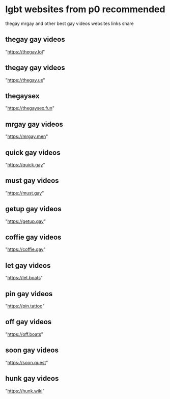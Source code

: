 # lgbt websites from p0 recommended
thegay mrgay and other best gay videos websites links share

## thegay gay videos
"https://thegay.lol"    

## thegay gay videos
"https://thegay.us"     

## thegaysex
"https://thegaysex.fun" 

## mrgay gay videos
"https://mrgay.men"     

## quick gay videos
"https://quick.gay"    

## must gay videos
"https://must.gay"      

## getup gay videos
"https://getup.gay"     

## coffie gay videos
"https://coffie.gay"   

## let gay videos
"https://let.boats"  

## pin gay videos
"https://pin.tattoo"    

## off gay videos
"https://off.boats"     

## soon gay videos
"https://soon.quest"    

## hunk gay videos
"https://hunk.wiki"
